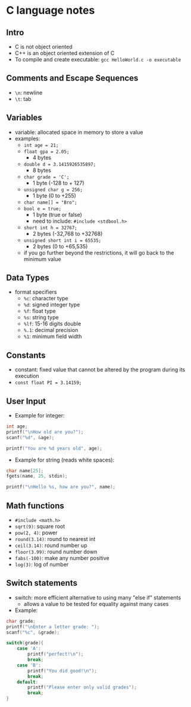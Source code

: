 # C language notes

## Intro

- C is not object oriented
- C++ is an object oriented extension of C
- To compile and create executable: `gcc HelloWorld.c -o executable`

## Comments and Escape Sequences

- `\n`: newline
- `\t`: tab

## Variables

- variable: allocated space in memory to store a value
- examples:
  - `int age = 21;`
  - `float gpa = 2.05;`
    - 4 bytes
  - `double d = 3.1415926535897;`
    - 8 bytes
  - `char grade = 'C';`
    - 1 byte (-128 to + 127)
  - `unsigned char g = 256;`
    - 1 byte (0 to +255)
  - `char name[] = "Bro";`
  - `bool e = true;`
    - 1 byte (true or false)
    - need to include: `#include <stdbool.h>`
  - `short int h = 32767;`
    - 2 bytes (-32,768 to +32768)
  - `unsigned short int i = 65535;`
    - 2 bytes (0 to +65,535)
  - if you go further beyond the restrictions, it will go back to the minimum value

## Data Types

- format specifiers
  - `%c`: character type
  - `%d`: signed integer type
  - `%f`: float type
  - `%s`: string type
  - `%lf`: 15-16 digits double
  - `%.1`: decimal precision
  - `%1`: minimum field width

## Constants

- constant: fixed value that cannot be altered by the program during its execution
- `const float PI = 3.14159;`

## User Input

- Example for integer:

```C
int age;
printf("\nHow old are you?");
scanf("%d", &age);

printf("You are %d years old", age);
```

- Example for string (reads white spaces):

```C
char name[25];
fgets(name, 25, stdin);

printf("\nHello %s, how are you?", name);
```

## Math functions

- `#include <math.h>`
- `sqrt(9)`: square root
- `pow(2, 4)`: power
- `round(3.14)`: round to nearest int
- `ceil(3.14)`: round number up
- `floor(3.99)`: round number down
- `fabs(-100)`: make any number positive
- `log(3)`: log of number

## Switch statements

- switch: more efficient alternative to using many "else if" statements
  - allows a value to be tested for equality against many cases
- Example:

```C
char grade;
printf("\nEnter a letter grade: ");
scanf("%c", &grade);

switch(grade){
    case 'A':
        printf("perfect!\n");
        break;
    case 'B':
        printf("You did good!\n");
        break;
    default:
        printf("Please enter only valid grades");
        break;
}
```
